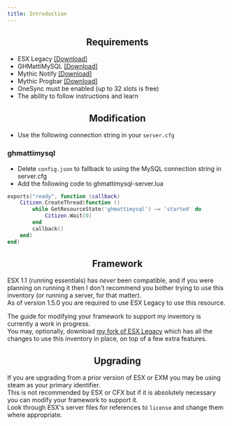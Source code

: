 ```yaml
---
title: Introduction
---
```


<h2 align='center'> Requirements </h2>


* ESX Legacy [[Download]](https://github.com/esx-framework/es_extended/tree/legacy)
* GHMattiMySQL [[Download]](https://github.com/GHMatti/ghmattimysql/releases)
* Mythic Notify [[Download]](https://github.com/thelindat/mythic_notify)
* Mythic Progbar [[Download]](https://github.com/thelindat/mythic_progbar)
* OneSync must be enabled (up to 32 slots is free)
* The ability to follow instructions and learn  


<h2 align='center'> Modification </h2>


* Use the following connection string in your `server.cfg`
### ghmattimysql
* Delete `config.json` to fallback to using the MySQL connection string in server.cfg
* Add the following code to ghmattimysql-server.lua
```lua
exports("ready", function (callback)
	Citizen.CreateThread(function ()
		while GetResourceState('ghmattimysql') ~= 'started' do
			Citizen.Wait(0)
		end
		callback()
	end)
end)
```


<h2 align='center'> Framework </h2>


ESX 1.1 (running essentials) has _never_ been compatible, and if you were planning on running it then I don't recommend you bother trying to use this inventory (or running a server, for that matter).  
As of version 1.5.0 you are required to use ESX Legacy to use this resource.  

The guide for modifying your framework to support my inventory is currently a work in progress.  
You may, optionally, download [my fork of ESX Legacy](https://github.com/thelindat/es_extended/) which has all the changes to use this inventory in place, on top of a few extra features.  


<h2 align='center'> Upgrading </h2>


If you are upgrading from a prior version of ESX or EXM you may be using steam as your primary identifier.  
This is not recommended by ESX or CFX but if it is absolutely necessary you can modify your framework to support it.  
Look through ESX's server files for references to `license` and change them where appropriate.
